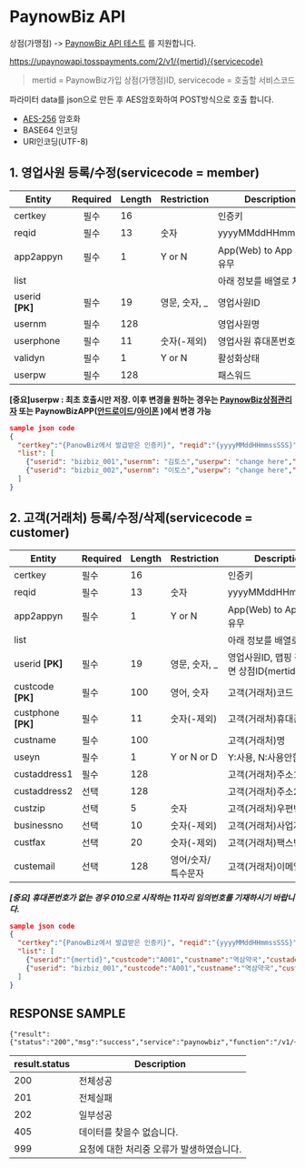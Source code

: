 # PaynowBiz API
상점(가맹점) -> [PaynowBiz API 테스트](https://github.com/PaynowBiz/v1/blob/main/Request.java) 를 지원합니다.

https://upaynowapi.tosspayments.com/2/v1/{mertid}/{servicecode}
>mertid = PaynowBiz가입 상점(가맹점)ID, servicecode = 호출할 서비스코드

파라미터 data를 json으로 만든 후 AES암호화하여 POST방식으로 호출 합니다.
 * [AES-256](https://github.com/PaynowBiz/v1/blob/main/AES256Util.java) 암호화 
 * BASE64 인코딩
 * URI인코딩(UTF-8)

## 1. 영업사원 등록/수정(servicecode = member)
Entity|Required|Length|Restriction|Description
-----|:-----:|-----|-----|-----|
certkey|필수|16||인증키
reqid|필수|13|숫자|yyyyMMddHHmmssSSS
app2appyn|필수|1|Y or N|App(Web) to App 가맹점 유무
list||||아래 정보를 배열로 처리||
userid **[PK]**|필수|19|영문, 숫자, _ |영업사원ID
usernm|필수|128||영업사원명
userphone|필수|11|숫자(-제외)|영업사원 휴대폰번호
validyn|필수|1|Y or N|활성화상태
userpw|필수|128||패스워드

**[중요]userpw : 최초 호출시만 저장. 
이후 변경을 원하는 경우는 [PaynowBiz상점관리자](https://paynowbiz.tosspayments.com/pnbmert/) 또는 PaynowBizAPP([안드로이드](https://play.google.com/store/apps/details?id=com.lguopg.paynowauth&hl=ko&gl=US)/[아이폰](https://apps.apple.com/kr/app/%ED%8E%98%EC%9D%B4%EB%82%98%EC%9A%B0-%EB%B9%84%EC%A6%88-%EC%9D%B8%EC%A6%9D%EC%9A%A9/id1261678163) )에서 변경 가능**
```json
sample json code
{
  "certkey":"{PanowBiz에서 발급받은 인증키}", "reqid":"{yyyyMMddHHmmssSSS}", "app2appyn":"N",
  "list": [
    {"userid": "bizbiz_001","usernm": "김토스","userpw": "change here","userhp": "01012340001","validyn": "Y"},
    {"userid": "bizbiz_002","usernm": "이토스","userpw": "change here","userhp": "01012340002","validyn": "Y"}
  ]
}
```
## 2. 고객(거래처) 등록/수정/삭제(servicecode = customer)
Entity|Required|Length|Restriction|Description
-----|-----|-----|-----|-----|
certkey|필수|16||인증키
reqid|필수|13|숫자|yyyyMMddHHmmssSSS
app2appyn|필수|1|Y or N|App(Web) to App 가맹점 유무
list||||아래 정보를 배열로 처리||
userid **[PK]**|필수|19|영문, 숫자, _	|영업사원ID, 맵핑 정보 없으면 상점ID{mertid}
custcode **[PK]**|필수|100|영어, 숫자|고객(거래처)코드
custphone **[PK]**|필수|11|숫자(-제외)|고객(거래처)휴대폰번호
custname|필수|100||고객(거래처)명
useyn|필수|1|Y or N or D|Y:사용, N:사용안함, D:삭제
custaddress1|필수|128||고객(거래처)주소1
custaddress2|선택|128||고객(거래처)주소2
custzip|선택|5|숫자|고객(거래처)우편번호
businessno|선택|10|숫자(-제외)|고객(거래처)사업자번호
custfax|선택|20|숫자(-제외)|고객(거래처)팩스번호
custemail|선택|128|영어/숫자/특수문자 |	고객(거래처)이메일주소

**_[중요] 휴대폰번호가 없는 경우 010으로 시작하는 11자리 임의번호를 기재하시기 바랍니다._**
```json
sample json code
{
  "certkey":"{PanowBiz에서 발급받은 인증키}", "reqid":"{yyyyMMddHHmmssSSS}", "app2appyn":"N",
  "list": [
    {"userid":"{mertid}","custcode":"A001","custname":"역삼약국","custaddress1":"서울시 강남구 역삼동 한국지식재산센터","custaddress2":"15층 역삼약국","custzip":"12345","custphone":"01012345678","custfax":"0212345678","custemail":"paynowbiz@tosspayments.com","useyn":"Y"},
    {"userid": "bizbiz_001","custcode":"A001","custname":"역삼약국","custaddress1":"서울시 강남구 역삼동 한국지식재산센터","custaddress2":"15층 역삼약국","custzip":"12345","custphone":"01077775678","custfax":"0212345678","custemail":"paynowbiz@tosspayments.com","useyn":"Y"}
  ]
}
```

## RESPONSE SAMPLE
```
{"result":{"status":"200","msg":"success","service":"paynowbiz","function":"/v1/{mertid}/{servicecode}","data":"","result":"/K+VQ9mi4fuWXGWLqCPfNlbztOpJDJKy5WCXeb+/vRej42gfpEfXLzQok+c6rYg3","success":true}}
```

result.status|Description
-----|-----|
200|전체성공
201|전체실패
202|일부성공
405|데이터를 찾을수 없습니다.
999|요청에 대한 처리중 오류가 발생하였습니다.
